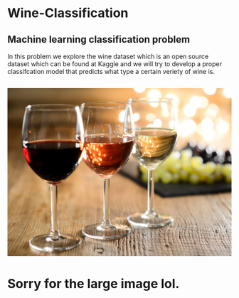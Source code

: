 # Wine-Classification
Machine learning classification problem 
---
In this problem we explore the wine dataset which is an open source dataset which can be found at Kaggle and we will try to develop a proper classifcation model that predicts what type a certain veriety of wine is.

![Wine image](https://github.com/Mbazlami/Wine-Classification/blob/main/wine-types-istock.jpg)
---
# Sorry for the large image lol.


